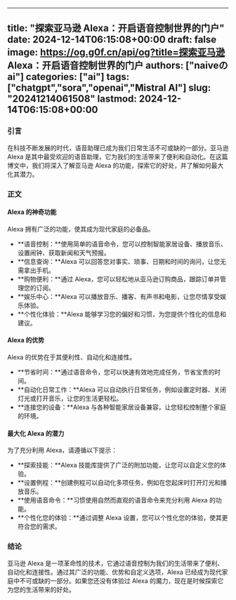 
---
title: "探索亚马逊 Alexa：开启语音控制世界的门户"
date: 2024-12-14T06:15:08+00:00
draft: false
image: https://og.g0f.cn/api/og?title=探索亚马逊 Alexa：开启语音控制世界的门户
authors: ["naiveのai"]
categories: ["ai"]
tags: ["chatgpt","sora","openai","Mistral AI"]
slug: "20241214061508"
lastmod: 2024-12-14T06:15:08+00:00
---
### 引言

在科技不断发展的时代，语音助理已成为我们日常生活不可或缺的一部分。亚马逊 Alexa 是其中最受欢迎的语音助理，它为我们的生活带来了便利和自动化。在这篇博文中，我们将深入了解亚马逊 Alexa 的功能，探索它的好处，并了解如何最大化其潜力。

### 正文

#### Alexa 的神奇功能

Alexa 拥有广泛的功能，使其成为现代家庭的必备品。

* **语音控制：**使用简单的语音命令，您可以控制智能家居设备、播放音乐、设置闹钟、获取新闻和天气预报。
* **信息查询：**Alexa 可以回答您对事实、琐事、日期和时间的询问，让您无需拿出手机。
* **购物便利：**通过 Alexa，您可以轻松地从亚马逊订购商品，跟踪订单并管理您的订阅。
* **娱乐中心：**Alexa 可以播放音乐、播客、有声书和电影，让您尽情享受娱乐体验。
* **个性化体验：**Alexa 能够学习您的偏好和习惯，为您提供个性化的信息和建议。

#### Alexa 的优势

Alexa 的优势在于其便利性、自动化和连接性。

* **节省时间：**通过语音命令，您可以快速有效地完成任务，节省宝贵的时间。
* **自动化日常工作：**Alexa 可以自动执行日常任务，例如设置定时器、关闭灯光或打开音乐，让您的生活更轻松。
* **连接您的设备：**Alexa 与各种智能家居设备兼容，让您轻松控制整个家庭的环境。

#### 最大化 Alexa 的潜力

为了充分利用 Alexa，请遵循以下提示：

* **探索技能：**Alexa 技能库提供了广泛的附加功能，让您可以自定义您的体验。
* **设置例程：**创建例程可以自动化多项任务，例如在您起床时打开灯光和播放音乐。
* **使用语音命令：**习惯使用自然而直观的语音命令来充分利用 Alexa 的功能。
* **个性化您的体验：**通过调整 Alexa 设置，您可以个性化您的体验，使其更符合您的需求。

### 结论

亚马逊 Alexa 是一项革命性的技术，它通过语音控制为我们的生活带来了便利、自动化和连接性。通过其广泛的功能、优势和自定义选项，Alexa 已经成为现代家庭中不可或缺的一部分。如果您还没有体验过 Alexa 的魔力，现在是时候探索它为您的生活带来的好处。
